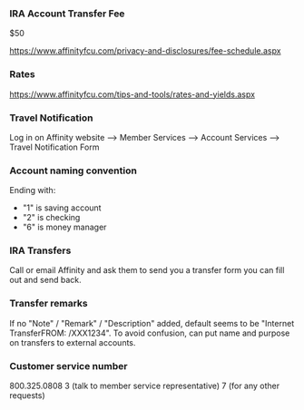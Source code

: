 ### IRA Account Transfer Fee

$50

https://www.affinityfcu.com/privacy-and-disclosures/fee-schedule.aspx


### Rates

https://www.affinityfcu.com/tips-and-tools/rates-and-yields.aspx


### Travel Notification

Log in on Affinity website --> Member Services --> Account Services --> Travel Notification Form


### Account naming convention

Ending with:

* "1" is saving account
* "2" is checking
* "6" is money manager


### IRA Transfers

Call or email Affinity and ask them to send you a transfer form you can fill out and send back.


### Transfer remarks

If no "Note" / "Remark" / "Description" added, default seems to be "Internet TransferFROM: /XXX1234". To avoid confusion, can put name and purpose on transfers to external accounts.


### Customer service number

800.325.0808
3 (talk to member service representative)
7 (for any other requests)
